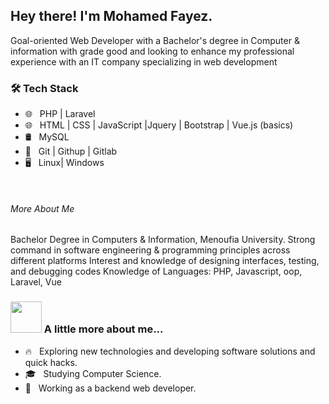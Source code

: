 <h2> Hey there! I'm Mohamed Fayez.</h2>

<p> 
  Goal-oriented Web Developer with a Bachelor's degree in Computer & information with grade good and looking to enhance my professional experience with an IT company specializing in web development
</p> 

<h3>🛠 Tech Stack</h3>

- 🌐 &nbsp; PHP | Laravel 
- 🌐 &nbsp; HTML | CSS | JavaScript |Jquery | Bootstrap | Vue.js (basics)
- 🛢 &nbsp; MySQL 
- 🔧 &nbsp; Git | Githup | Gitlab 
- 🖥 &nbsp; Linux| Windows 
<br/>


<h6>More About Me</h6>

<div>

   Bachelor Degree in Computers & Information, Menoufia University.
   Strong command in software engineering & programming principles across different platforms
   Interest and knowledge of designing interfaces, testing, and debugging codes
   Knowledge of Languages: PHP, Javascript, oop, Laravel, Vue

</div>

<!-- <h3> 💬 Connect with via ... </h3> -->


### <img src="https://media.giphy.com/media/VgCDAzcKvsR6OM0uWg/giphy.gif" width="50"> A little more about me...  

- 🔥 &nbsp; Exploring new technologies and developing software solutions and quick hacks.
- 🎓 &nbsp; Studying Computer Science.
- 💼 &nbsp; Working as a backend web developer.

